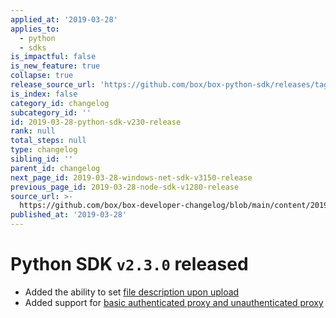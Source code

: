 ```yaml
---
applied_at: '2019-03-28'
applies_to:
  - python
  - sdks
is_impactful: false
is_new_feature: true
collapse: true
release_source_url: 'https://github.com/box/box-python-sdk/releases/tag/v2.3.0'
is_index: false
category_id: changelog
subcategory_id: ''
id: 2019-03-28-python-sdk-v230-release
rank: null
total_steps: null
type: changelog
sibling_id: ''
parent_id: changelog
next_page_id: 2019-03-28-windows-net-sdk-v3150-release
previous_page_id: 2019-03-28-node-sdk-v1280-release
source_url: >-
  https://github.com/box/box-developer-changelog/blob/main/content/2019/03-28-python-sdk-v230-release.md
published_at: '2019-03-28'
---
```

# Python SDK `v2.3.0` released

- Added the ability to set [file description upon upload](https://github.com/box/box-python-sdk/blob/master/docs/usage/files.md#upload-a-file)
- Added support for [basic authenticated proxy and unauthenticated proxy](https://github.com/box/box-python-sdk/blob/master/docs/usage/configuration.md#proxy)